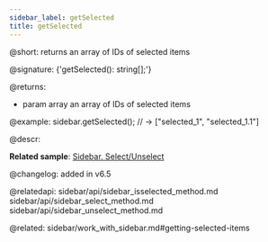 ```yaml
---
sidebar_label: getSelected
title: getSelected
---          
```


@short: returns an array of IDs of selected items

@signature: {'getSelected(): string[];'}

@returns:
- param     array     an array of IDs of selected items

@example:
sidebar.getSelected(); // -> ["selected_1", "selected_1.1"]


@descr:

**Related sample**: [Sidebar. Select/Unselect](https://snippet.dhtmlx.com/3odod5v1)

@changelog: added in v6.5

@relatedapi: 
sidebar/api/sidebar_isselected_method.md
sidebar/api/sidebar_select_method.md
sidebar/api/sidebar_unselect_method.md

@related: sidebar/work_with_sidebar.md#getting-selected-items
